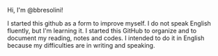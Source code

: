 Hi, I'm @bbresolini!

I started this github as a form to improve myself.
I do not speak English fluently, but I'm learning it.
I started this GitHub to organize and to document my reading, notes and codes. I intended to do it in English because my difficulties are in writing and speaking.
